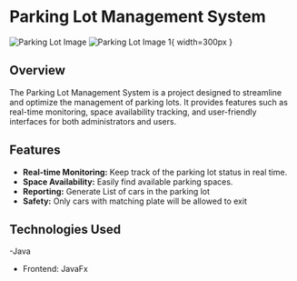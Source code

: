 # Parking Lot Management System

![Parking Lot Image](link_to_image.png)
![Parking Lot Image 1](https://github.com/isaacjayden24/parkingLot_system/assets/113999137/a2cc5175-4dcd-43a4-a0a0-6850ea78e4af){ width=300px }

## Overview

The Parking Lot Management System is a project designed to streamline and optimize the management of parking lots.
It provides features such as real-time monitoring, space availability tracking, and user-friendly interfaces for both administrators and users.

## Features

- **Real-time Monitoring:** Keep track of the parking lot status in real time.
- **Space Availability:** Easily find available parking spaces.
- **Reporting:** Generate List of cars in the parking lot
- **Safety:** Only cars with matching plate will be allowed to exit

## Technologies Used
-Java
- Frontend: JavaFx

